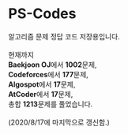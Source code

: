 # PS-Codes
알고리즘 문제 정답 코드 저장용입니다. <br/>
<br/>
현재까지 <br/>
**Baekjoon OJ**에서 **1002**문제, <br/>
**Codeforces**에서 **177**문제, <br/>
**Algospot**에서 **17**문제, <br/>
**AtCoder**에서 **17**문제, <br/>
총합 **1213**문제를 풀었습니다.<br/>
<br/>
(2020/8/17에 마지막으로 갱신함.) <br/>